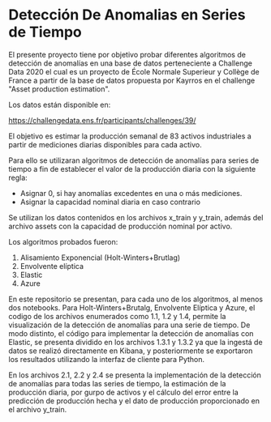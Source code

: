 # Detección De Anomalias en Series de Tiempo 

El presente proyecto tiene por objetivo probar diferentes algoritmos de detección de anomalías en una base de datos perteneciente a Challenge Data 2020 el cual es un proyecto
de École Normale Superieur y Collège de France a partir de la base de datos propuesta por Kayrros en el challenge "Asset production estimation".

Los datos están disponible en:

https://challengedata.ens.fr/participants/challenges/39/ 

El objetivo es estimar la producción semanal de 83 activos industriales a partir de mediciones diarias disponibles para cada activo.

Para ello se utilizaran algoritmos de detección de anomalías para series de tiempo a fin de establecer el valor de la producción diaria con la siguiente regla:

-  Asignar 0, si hay anomalías excedentes en una o más mediciones.
-  Asignar la capacidad nominal diaria en caso contrario


Se utilizan los datos contenidos en los archivos x_train y y_train, además del archivo assets con la capacidad de producción nominal por activo.

Los algoritmos probados fueron:

1. Alisamiento Exponencial (Holt-Winters+Brutlag)
2. Envolvente elíptica
3. Elastic
4. Azure

En este repositorio se presentan, para cada uno de los algoritmos, al menos dos  notebooks. Para Holt-Winters+Brutalg, Envolvente Elíptica y Azure, el codigo de los archivos enumerados como 1.1, 1.2 y 1.4, permite la visualización de la detección de anomalías para una serie de tiempo. 
De modo distinto, el código para implementar la detección de anomalías con Elastic, se presenta dividido en los archivos 1.3.1 y 1.3.2 ya que la ingestá de datos se realizó directamente en Kibana, y posteriormente se exportaron los resultados utilizando la interfaz de cliente para Python.

En los archivos 2.1, 2.2 y 2.4 se presenta la implementación de la detección de anomalías para todas las series de tiempo, la estimación de la producción diaria, por gurpo de activos y el cálculo del error entre la predicción de producción hecha y el dato de producción proporcionado en el archivo y_train.


